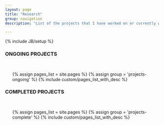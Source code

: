 ```yaml
---
layout: page
title: "Research"
group: navigation
description: "List of the projects that I have worked on or currently working on"

---
```

{% include JB/setup %}

<div class="row">
<div class="span6">
<h3>ONGOING PROJECTS</h3>
<br />
<ul class="nav">
 {% assign pages_list = site.pages %}
 {% assign group = 'projects-ongoing' %}
 {% include custom/pages_list_with_desc %}
</ul>

</div>
<div class="span6">

<h3>COMPLETED PROJECTS</h3>
<br />
<ul class="nav">
 {% assign pages_list = site.pages %}
 {% assign group = 'projects-complete' %}
 {% include custom/pages_list_with_desc %}
</ul>

</div>
</div>